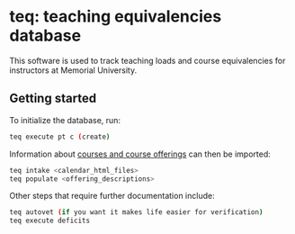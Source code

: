 # teq: teaching equivalencies database

This software is used to track teaching loads and course equivalencies for
instructors at Memorial University.

## Getting started

To initialize the database, run:

```sh
teq execute pt c (create)
```

Information about
[courses and course offerings](https://github.com/memorial-ece/course-data)
can then be imported:

```sh
teq intake <calendar_html_files>
teq populate <offering_descriptions>
```

Other steps that require further documentation include:

```sh
teq autovet (if you want it makes life easier for verification)
teq execute deficits
```
